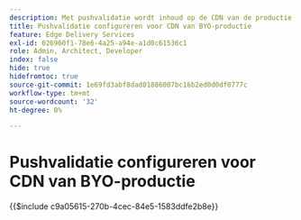 ```yaml
---
description: Met pushvalidatie wordt inhoud op de CDN van de productie van de klant (bijvoorbeeld "www.yourdomain.com") automatisch verwijderd wanneer een auteur wijzigingen in de inhoud publiceert.
title: Pushvalidatie configureren voor CDN van BYO-productie
feature: Edge Delivery Services
exl-id: 026960f1-78e6-4a25-a94e-a1d0c61536c1
role: Admin, Architect, Developer
index: false
hide: true
hidefromtoc: true
source-git-commit: 1e69fd3abf8dad01886007bc16b2ed0d0df0777c
workflow-type: tm+mt
source-wordcount: '32'
ht-degree: 0%

---
```


# Pushvalidatie configureren voor CDN van BYO-productie

{{$include c9a05615-270b-4cec-84e5-1583ddfe2b8e}}
